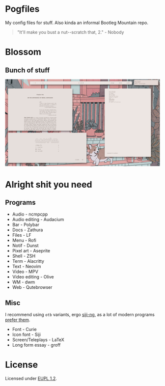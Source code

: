 # Pogfiles
My config files for stuff. Also kinda an informal Bootleg Mountain repo.

> "It'll make you bust a nut--scratch that, 2." - Nobody

# Blossom
## Bunch of stuff
![Bunch of stuff](blossom.png)

<!-- # Mountain -->
<!-- ## Bunch of stuff -->
<!-- ![Bunch of stuff](mountain.png) -->
<!--  -->
<!-- ## Neovim -->
<!-- ![Neovim](mountain_neovim.png) -->
<!--  -->
<!-- ## Rofi -->
<!-- ![Rofi](mountain_rofi.png) -->

# Alright shit you need
## Programs 
* Audio - ncmpcpp
* Audio editing - Audacium
* Bar - Polybar
* Docs - Zathura
* Files - LF
* Menu - Rofi
* Notif - Dunst
* Pixel art - Aseprite
* Shell - ZSH
* Term - Alacritty
* Text - Neovim
* Video - MPV
* Video editing - Olive
* WM - dwm
* Web - Qutebrowser

## Misc 
I recommend using `otb` variants, ergo [siji-ng](https://github.com/begss/siji-ng), as a lot of modern programs [prefer them](https://bbs.archlinux.org/viewtopic.php?pid=1940532#p1940532).
* Font - Curie
* Icon font - Siji
* Screen/Teleplays - LaTeX 
* Long form essay - groff

# License
Licensed under [EUPL 1.2](LICENSE.md).
